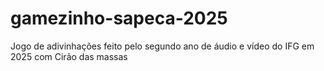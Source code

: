 # gamezinho-sapeca-2025
Jogo de adivinhações feito pelo segundo ano de áudio e vídeo do IFG em 2025 com Cirão das massas
